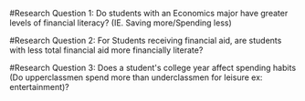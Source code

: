 #Research Question 1:
Do students with an Economics major have greater levels of financial literacy? (IE. Saving more/Spending less)

#Research Question 2:
For Students receiving financial aid, are students with less total financial aid more financially literate?

#Research Question 3:
Does a student's college year affect spending habits (Do upperclassmen spend more than underclassmen for leisure ex: entertainment)? 
